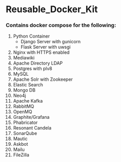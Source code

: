 # Reusable_Docker_Kit

### Contains docker compose for the following:

1. Python Container
    - Django Server with gunicorn
    - Flask Server with uwsgi
2. Nginx with HTTPS enabled
3. Mediawiki
4. Apache Directory LDAP
5. Postgres with plv8
6. MySQL
7. Apache Solr with Zookeeper
8. Elastic Search
9. Mongo DB
10. Neo4j
11. Apache Kafka
12. RabbitMQ
13. OpenMQ
14. Graphite/Grafana
15. Phabricator
16. Resonant Candela
17. SonarQube
18. Mautic
19. Askbot
20. Mailu
21. FileZilla